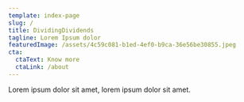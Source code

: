 ```yaml
---
template: index-page
slug: /
title: DividingDividends
tagline: Lorem Ipsum dolor
featuredImage: /assets/4c59c081-b1ed-4ef0-b9ca-36e56be30855.jpeg
cta:
  ctaText: Know more
  ctaLink: /about
---
```

Lorem ipsum dolor sit amet, lorem ipsum dolor sit amet.